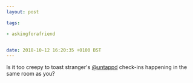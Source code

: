 ```yaml
---
layout: post

tags:

- askingforafriend


date: 2018-10-12 16:20:35 +0100 BST
---
```


Is it too creepy to toast stranger's [@untappd](https://tmblr.co/mk61KDhUv8ZaYecQUw1SyUw) check-ins happening in the same room as you?
